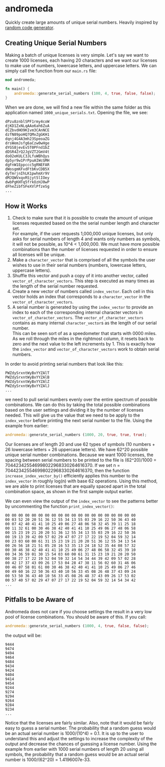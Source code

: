 # andromeda

Quickly create large amounts of unique serial numbers.  Heavily
inspired by [random code generator](https://www.randomcodegenerator.com/en/generate-serial-numbers).

## Creating Unique Serial Numbers

Making a batch of unique licenses is very simple.  Let's say we want to create
1000 licenses, each having 20 characters and we want our licenses to make use of
numbers, lowercase letters, and uppercase letters.  We can simply call the
function from our `main.rs` file:

```rust
mod andromeda;

fn main() {
    andromeda::generate_serial_numbers (100, 4, true, false, false);
}

```

When we are done, we will find a new file within the same folder as this
application named `1000_unique_serials.txt`.  Opening the file, we see:

```text
dPzu8znblSPF1rmy4coW
djKD1ZxNLqAAo6ah6ZuA
dCZbvdHO9KIvm3CAnNCE
dzfN89poHQ7QMxZgGKH1
dqnj4G4A3mh23SpeoaZG
drsWemJsfg6aCzw0wHge
dYGS8jevEv5T0PFnd1bZ
dDSR4ZrQ2JgVZT2GmV4t
doO2eKULC3JLfuWBhQys
dp5yr9w1PrPpuAIWcGMH
dgFnW1Eppccc5gRNEFAR
dWosgmKFvdFtbKvCDB5X
dyTmrjnIhLK1pwhmXr9V
dMJQWVxqxRSjyt5lIOey
dwbPgKHTq5frkOzHJ0wP
dFheZibfSFeXVlPfzeSg
...
```

## How it Works

1. Check to make sure that it is possible to create the amount of unique
   licenses requested based on the the serial number length and character set.  
   For example, if the user requests 1,000,000 unique licenses, but only asks
   for serial numbers of length 4 and wants only numbers as symbols, it will not
   be possible, as 10^4 < 1,000,000.  We must have more possible combinations
   than the number of licenses requested in order to ensure all licenses will be
   unique.
2. Make a `character_vector` that is comprised of all the symbols the user
   wishes to use in their serial numbers (numbers, lowercase letters, uppercase
   letters).
3. Shuffle this vector and push a copy of it into another vector, called
   `vector_of_character_vectors`.  This step is executed as many times as the
   length of the serial number requested.
4. Create a new vector of numbers called `index_vector`.  Each cell in this
   vector holds an index that corresponds to a `character_vector` in the
   `vector_of_character_vectors`.
5. A serial number is generated by using the `index_vector` to provide an index
   to each of the corresponding internal character vectors in
   `vector_of_character_vectors`.  The `vector_of_character_vectors` contains
   as many internal `character_vector`s as the length of our serial number.  
   This can be seen sort of as a speedometer that starts with 0000 miles.  As we
   roll through the miles in the rightmost column, it resets back to zero and
   the next value to the left increments by 1.  This is exactly how the
   `index_vector` and `vector_of_character_vectors` work to obtain serial
   numbers.

In order to avoid printing serial numbers that look like this:

```text
PWZdySrxntWyBxYYZAlT
PWZdySrxntWyBxYYZAlB
PWZdySrxntWyBxYYZAlZ
PWZdySrxntWyBxYYZAlJ
...
```

we need to pull serial numbers evenly over the entire spectrum of possible
combinations.  We can do this by taking the total possible combinations based
on the user settings and dividing it by the number of licenses needed.  This
will give us the value that we need to be apply to the `index_vector` before
printing the next serial number to the file.  Using the example from earlier:

```rust
andromeda::generate_serial_numbers (1000, 20, true, true, true);
```

Our licenses are of length 20 and use 62 types of symbols (10 numbers + 26
lowercase letters + 26 uppercase letters).  We have 62^20 possible unique
serial number combinations.  Because we want 1000 licenses, the spacing between
serial numbers to be printed to the file is (62^20)/1000 =
704423425546998022968330264616370.  If we set
n = 704423425546998022968330264616370, then the function
`increase_index_vector_by()` efficiently applies this number to the
`index_vector` in roughly log(n) with base 62 operations.  Using this method, we
are able to print licenses that are equally spaced apart in the total
combination space, as shown in the first sample output earlier.

We can even view the output of the `index_vector` to see the patterns better by
uncommenting the function `print_index_vector()`:

```text
00 00 00 00 00 00 00 00 00 00 00 00 00 00 00 00 00 00 00 00
00 03 52 20 20 51 36 12 55 34 13 55 03 29 16 22 50 36 43 40
00 07 42 40 41 41 10 25 49 06 27 48 06 58 32 45 39 11 25 18
00 11 32 61 00 30 46 38 42 40 41 41 10 25 49 06 27 48 06 58
00 15 23 19 21 20 20 51 36 12 55 34 13 55 03 29 16 22 50 36
00 19 13 39 42 09 57 02 29 47 07 27 17 22 19 52 04 59 32 14
00 23 03 60 00 61 31 15 23 19 21 20 20 51 36 12 55 34 13 54
00 26 56 18 21 51 05 28 16 53 35 13 24 18 52 35 44 08 57 32
00 30 46 38 42 40 41 41 10 25 49 06 27 48 06 58 32 45 39 10
00 34 36 59 01 30 15 54 03 60 00 61 31 15 23 19 21 20 20 50
00 38 27 17 22 19 52 04 59 32 14 54 34 44 39 42 09 57 02 28
00 42 17 37 43 09 26 17 53 04 28 47 38 11 56 02 60 31 46 06
00 46 07 58 01 61 00 30 46 38 42 40 41 41 10 25 49 06 27 46
00 49 60 16 22 50 36 43 40 10 56 33 45 08 26 48 37 43 09 24
00 53 50 36 43 40 10 56 33 45 08 26 48 37 43 09 26 17 53 02
00 57 40 57 02 29 47 07 27 17 22 19 52 04 59 32 14 54 34 42
...
```

## Pitfalls to be Aware of

Andromeda does not care if you choose settings the result in a very low pool of
license combinations.  You should be aware of this.  If you call:

```rust
andromeda::generate_serial_numbers (1000, 4, true, false, false);
```

the output will be:

```text
9444
9474
9494
9464
9484
9434
9424
9404
9414
9454
9244
9274
9294
9264
9284
9234
...
```

Notice that the licenses are fairly similar.  Also, note that it would be fairly
easy to guess a serial number.  The probability that a random guess would be an
actual serial number is 1000/(10^4) = 0.1.  It is up to the user to understand
this and adjust the settings to increase the complexity of the output and
decrease the chances of guessing a license number.  Using the example from
earlier with 1000 serial numbers of length 20 using all symbols, the probability
that a random guess would be an actual serial number is 1000/(62^20) =
1.4196007e-33.
